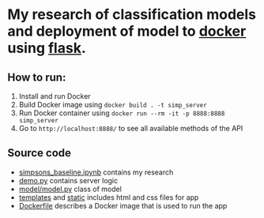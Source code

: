 # My research of classification models and deployment of model to [docker](https://www.docker.com/) using [flask](https://flask.palletsprojects.com/en/2.0.x/).

## How to run:
1. Install and run Docker
2. Build Docker image using `docker build . -t simp_server`
3. Run Docker container using `docker run --rm -it -p 8888:8888 simp_server`
4. Go to `http://localhost:8888/` to see all available methods of the API

## Source code
* [simpsons_baseline.ipynb](simpsons_baseline.ipynb) contains my research
* [demo.py](demo.py) contains server logic
* [model/model.py](model/model.py) class of model
* [templates](templates/) and [static](static/) includes html and css files for app
* [Dockerfile](Dockerfile) describes a Docker image that is used to run the app
